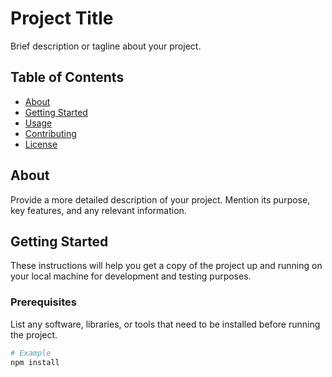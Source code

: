 # Project Title

Brief description or tagline about your project.

## Table of Contents
- [About](#about)
- [Getting Started](#getting-started)
- [Usage](#usage)
- [Contributing](#contributing)
- [License](#license)

## About

Provide a more detailed description of your project. Mention its purpose, key features, and any relevant information.

## Getting Started

These instructions will help you get a copy of the project up and running on your local machine for development and testing purposes.

### Prerequisites

List any software, libraries, or tools that need to be installed before running the project.

```bash
# Example
npm install
